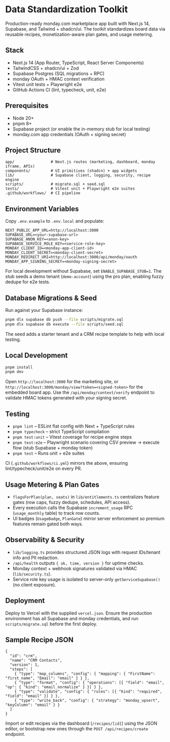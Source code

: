# Data Standardization Toolkit

Production-ready monday.com marketplace app built with Next.js 14, Supabase, and Tailwind + shadcn/ui. The toolkit standardizes board data via reusable recipes, monetization-aware plan gates, and usage metering.

## Stack

- Next.js 14 (App Router, TypeScript, React Server Components)
- TailwindCSS + shadcn/ui + Zod
- Supabase Postgres (SQL migrations + RPC)
- monday OAuth + HMAC context verification
- Vitest unit tests + Playwright e2e
- GitHub Actions CI (lint, typecheck, unit, e2e)

## Prerequisites

- Node 20+
- pnpm 8+
- Supabase project (or enable the in-memory stub for local testing)
- monday.com app credentials (OAuth + signing secret)

## Project Structure

```
app/                # Next.js routes (marketing, dashboard, monday iframe, APIs)
components/         # UI primitives (shadcn) + app widgets
lib/                # Supabase client, logging, security, recipe engine
scripts/            # migrate.sql + seed.sql
tests/              # Vitest unit + Playwright e2e suites
.github/workflows/  # CI pipeline
```

## Environment Variables

Copy `.env.example` to `.env.local` and populate:

```
NEXT_PUBLIC_APP_URL=http://localhost:3000
SUPABASE_URL=<your-supabase-url>
SUPABASE_ANON_KEY=<anon-key>
SUPABASE_SERVICE_ROLE_KEY=<service-role-key>
MONDAY_CLIENT_ID=<monday-app-client-id>
MONDAY_CLIENT_SECRET=<monday-client-secret>
MONDAY_REDIRECT_URI=http://localhost:3000/api/monday/oauth
MONDAY_APP_SIGNING_SECRET=<monday-signing-secret>
```

For local development without Supabase, set `ENABLE_SUPABASE_STUB=1`. The stub seeds a demo tenant (`demo-account`) using the pro plan, enabling fuzzy dedupe for e2e tests.

## Database Migrations & Seed

Run against your Supabase instance:

```bash
pnpm dlx supabase db push --file scripts/migrate.sql
pnpm dlx supabase db execute --file scripts/seed.sql
```

The seed adds a starter tenant and a CRM recipe template to help with local testing.

## Local Development

```bash
pnpm install
pnpm dev
```

Open `http://localhost:3000` for the marketing site, or `http://localhost:3000/monday/view?token=<signed-token>` for the embedded board app. Use the `/api/monday/context/verify` endpoint to validate HMAC tokens generated with your signing secret.

## Testing

- `pnpm lint` – ESLint flat config with Next + TypeScript rules
- `pnpm typecheck` – strict TypeScript compilation
- `pnpm test:unit` – Vitest coverage for recipe engine steps
- `pnpm test:e2e` – Playwright scenario covering CSV preview → execute flow (stub Supabase + monday token)
- `pnpm test` – Runs unit + e2e suites

CI (`.github/workflows/ci.yml`) mirrors the above, ensuring lint/typecheck/unit/e2e on every PR.

## Usage Metering & Plan Gates

- `flagsForPlan(plan, seats)` in `lib/entitlements.ts` centralizes feature gates (row caps, fuzzy dedupe, schedules, API access).
- Every execution calls the Supabase `increment_usage` RPC (`usage_monthly` table) to track row counts.
- UI badges (`UsageBadge`, `PlanGate`) mirror server enforcement so premium features remain gated both ways.

## Observability & Security

- `lib/logging.ts` provides structured JSON logs with request IDs/tenant info and PII redaction.
- `/api/health` outputs `{ ok, time, version }` for uptime checks.
- Monday context + webhook signatures validated via HMAC (`lib/security.ts`).
- Service role key usage is isolated to server-only `getServiceSupabase()` (no client exposure).

## Deployment

Deploy to Vercel with the supplied `vercel.json`. Ensure the production environment has all Supabase and monday credentials, and run `scripts/migrate.sql` before the first deploy.

## Sample Recipe JSON

```jsonc
{
  "id": "crm",
  "name": "CRM Contacts",
  "version": 1,
  "steps": [
    { "type": "map_columns", "config": { "mapping": { "FirstName": "first_name", "Email": "email" } } },
    { "type": "format", "config": { "operations": [{ "field": "email", "op": { "kind": "email_normalize" } }] } },
    { "type": "validate", "config": { "rules": [{ "kind": "required", "field": "email" }] } },
    { "type": "write_back", "config": { "strategy": "monday_upsert", "keyColumn": "email" } }
  ]
}
```

Import or edit recipes via the dashboard (`/recipes/[id]`) using the JSON editor, or bootstrap new ones through the `POST /api/recipes/create` endpoint.
